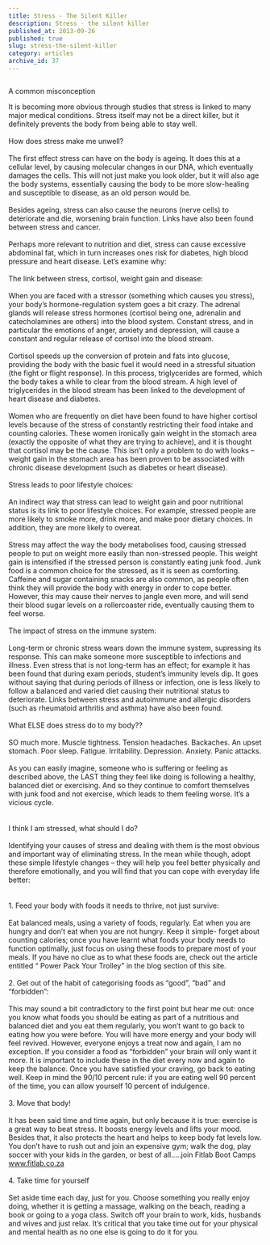 ```yaml
---
title: Stress - The Silent Killer
description: Stress - the silent killer
published_at: 2013-09-26
published: true
slug: stress-the-silent-killer
category: articles
archive_id: 37
---
```


<div><img src="/assets/images/articles/stress.jpg" alt=""><p class="caption">A common misconception</p>It is becoming more obvious through studies that stress is linked to many major medical conditions. Stress itself may not be a direct killer, but it definitely prevents the body from being able to stay well.<br><br><span class="underLine">How does stress make me unwell?</span><br><br>
The first effect stress can have on the body is ageing. It does this at a cellular level, by causing molecular changes in our DNA, which eventually damages the cells. This will not just make you look older, but it will also age the body systems, essentially causing the body to be more slow-healing and susceptible to disease, as an old person would be.<br><br>
Besides ageing, stress can also cause the neurons (nerve cells) to deteriorate and die, worsening brain function. Links have also been found between stress and cancer.<br><br>
Perhaps more relevant to nutrition and diet, stress can cause excessive abdominal fat, which in turn increases ones risk for diabetes, high blood pressure and heart disease. Let’s examine why:<br><br><span class="underLine">The link between stress, cortisol, weight gain and disease:</span><br><br>
When you are faced with a stressor (something which causes you stress), your body’s hormone-regulation system goes a bit crazy. The adrenal glands will release stress hormones (cortisol being one, adrenalin and catecholamines are others) into the blood system. Constant stress, and in particular the emotions of anger, anxiety and depression, will cause a constant and regular release of cortisol into the blood stream.  <br><br>
Cortisol speeds up the conversion of protein and fats into glucose, providing the body with the basic fuel it would need in a stressful situation (the fight or flight response). In this process, triglycerides are formed, which the body takes a while to clear from the blood stream. A high level of triglycerides in the blood stream has been linked to the development of heart disease and diabetes.<br><br>
Women who are frequently on diet have been found to have higher cortisol levels because of the stress of constantly restricting their food intake and counting calories. These women ironically gain weight in the stomach area (exactly the opposite of what they are trying to achieve), and it is thought that cortisol may be the cause. This isn’t only a problem to do with looks – weight gain in the stomach area has been proven to be associated with chronic disease development (such as diabetes or heart disease).<br><br><span class="underLine">Stress leads to poor lifestyle choices:</span><br><br>
An indirect way that stress can lead to weight gain and poor nutritional status is its link to poor lifestyle choices. For example, stressed people are more likely to smoke more, drink more, and make poor dietary choices. In addition, they are more likely to overeat.<br><br>
Stress may affect the way the body metabolises food, causing stressed people to put on weight more easily than non-stressed people. This weight gain is intensified if the stressed person is constantly eating junk food. Junk food is a common choice for the stressed, as it is seen as comforting. Caffeine and sugar containing snacks are also common, as people often think they will provide the body with energy in order to cope better. However, this may cause their nerves to jangle even more, and will send their blood sugar levels on a rollercoaster ride, eventually causing them to feel worse.<br><br><span class="underLine">The impact of stress on the immune system:</span><br><br>
Long-term or chronic stress wears down the immune system, supressing its response. This can make someone more susceptible to infections and illness. Even stress that is not long-term has an effect; for example it has been found that during exam periods, student’s immunity levels dip. It goes without saying that during periods of illness or infection, one is less likely to follow a balanced and varied diet causing their nutritional status to deteriorate. Links between stress and autoimmune and allergic disorders (such as rheumatoid arthritis and asthma) have also been found. <br><br><span class="underLine">What ELSE does stress do to my body??</span><br><br>
SO much more. Muscle tightness. Tension headaches. Backaches. An upset stomach.  Poor sleep. Fatigue.  Irritability. Depression. Anxiety. Panic attacks.<br><br>
As you can easily imagine, someone who is suffering or feeling as described above, the LAST thing they feel like doing is following a healthy, balanced diet or exercising. And so they continue to comfort themselves with junk food and not exercise, which leads to them feeling worse. It’s a vicious cycle.<br><br><br><span class="underLine">I think I am stressed, what should I do?</span><br><br>
Identifying your causes of stress and dealing with them is the most obvious and important way of eliminating stress. In the mean while though, adopt these simple lifestyle changes – they will help you feel better physically and therefore emotionally, and you will find that you can cope with everyday life better:<br><br><br>
1.	Feed your body with foods it needs to thrive, not just survive:<br><br>
Eat balanced meals, using a variety of foods, regularly. Eat when you are hungry and don’t eat when you are not hungry. Keep it simple- forget about counting calories; once you have learnt what foods your body needs to function optimally, just focus on using these foods to prepare most of your meals. If you have no clue as to what these foods are, check out the article entitled “ Power Pack Your Trolley" in the blog section of this site. <br><br>
2.	Get out of the habit of categorising foods as “good”, “bad” and “forbidden”:<br><br>
This may sound a bit contradictory to the first point but hear me out: once you know what foods you should be eating as part of a nutritious and balanced diet and you eat them regularly, you won’t want to go back to eating how you were before. You will have more energy and your body will feel revived. However, everyone enjoys a treat now and again, I am no exception. If you consider a food as “forbidden” your brain will only want it more. It is important to include these in the diet every now and again to keep the balance. Once you have satisfied your craving, go back to eating well. Keep in mind the 90/10 percent rule: if you are eating well 90 percent of the time, you can allow yourself 10 percent of indulgence.<br><br>
3.	Move that body!<br><br>
It has been said time and time again, but only because it is true: exercise is a great way to beat stress. It boosts energy levels and lifts your mood. Besides that, it also protects the heart and helps to keep body fat levels low. You don’t have to rush out and join an expensive gym; walk the dog, play soccer with your kids in the garden, or best of all…..join Fitlab Boot Camps <a href="http://www.fitlab.co.za">www.fitlab.co.za</a><br><br>
4.	Take time for yourself<br><br>
Set aside time each day, just for you. Choose something you really enjoy doing, whether it is getting a massage, walking on the beach, reading a book or going to a yoga class. Switch off your brain to work, kids, husbands and wives and just relax. It’s critical that you take time out for your physical and mental health as no one else is going to do it for you.</div>
